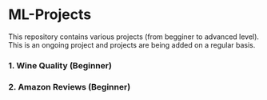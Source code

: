 # ML-Projects

This repository contains various projects (from begginer to advanced level). This is an ongoing project and projects are being added on a regular basis.

### 1. Wine Quality (Beginner)

### 2. Amazon Reviews (Beginner)
